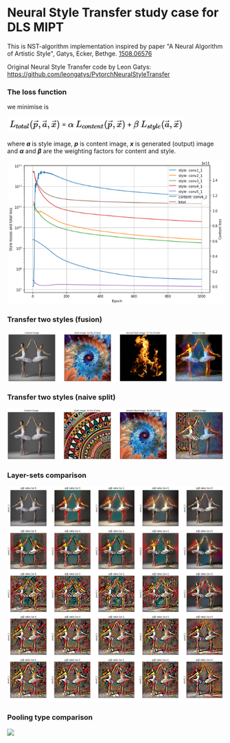 # Neural Style Transfer study case for DLS MIPT

This is NST-algorithm implementation inspired by paper "A Neural Algorithm of Artistic Style", Gatys, Ecker, Bethge. [1508.06576](https://arxiv.org/pdf/1508.06576.pdf "1508.06576")

Original Neural Style Transfer code by Leon Gatys:
https://github.com/leongatys/PytorchNeuralStyleTransfer



### The loss function
we minimise is

![](https://raw.githubusercontent.com/kotyukov/NeuralStyleTransferDLS/master/data/loss_func.png)

where ***a*** is style image, ***p*** is content image, ***x*** is generated (output) image and
***α*** and ***β*** are the weighting factors for content and style.

![](https://raw.githubusercontent.com/kotyukov/NeuralStyleTransferDLS/master/data/losses.png)

### Transfer two styles (fusion)

![](https://raw.githubusercontent.com/kotyukov/NeuralStyleTransferDLS/master/data/fusion.png)

### Transfer two styles (naive split)

![](https://raw.githubusercontent.com/kotyukov/NeuralStyleTransferDLS/master/data/split.png)

### Layer-sets comparison

![](https://raw.githubusercontent.com/kotyukov/NeuralStyleTransferDLS/master/data/layers.png)

### Pooling type comparison

![](https://raw.githubusercontent.com/kotyukov/NeuralStyleTransferDLS/master/data/pooling.png)
